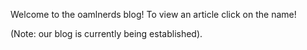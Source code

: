 
Welcome to the oamlnerds blog! To view an article click on the name!

(Note: our blog is currently being established).
